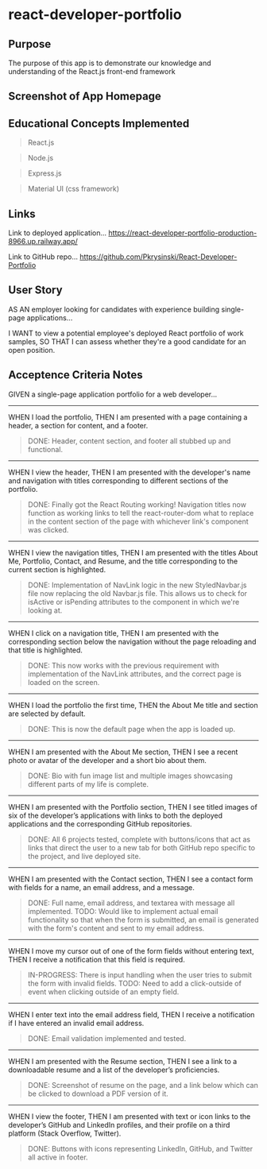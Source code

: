 # react-developer-portfolio

## Purpose

The purpose of this app is to demonstrate our knowledge and understanding of the React.js front-end framework

## Screenshot of App Homepage


## Educational Concepts Implemented
>React.js

>Node.js

>Express.js

>Material UI (css framework)

## Links

Link to deployed application...
https://react-developer-portfolio-production-8966.up.railway.app/

Link to GitHub repo...
https://github.com/Pkrysinski/React-Developer-Portfolio


## User Story

AS AN employer looking for candidates with experience building single-page applications...

I WANT to view a potential employee's deployed React portfolio of work samples,
SO THAT I can assess whether they're a good candidate for an open position.

## Acceptence Criteria Notes

GIVEN a single-page application portfolio for a web developer...

- - - - -
WHEN I load the portfolio,
THEN I am presented with a page containing a header, a section for content, and a footer.
>DONE: Header, content section, and footer all stubbed up and functional.

- - - - -
WHEN I view the header,
THEN I am presented with the developer's name and navigation with titles corresponding to different sections of the portfolio.
>DONE: Finally got the React Routing working!  Navigation titles now function as working links to tell the react-router-dom what to replace in the content section of the page with whichever link's component was clicked.

- - - - -
WHEN I view the navigation titles,
THEN I am presented with the titles About Me, Portfolio, Contact, and Resume, and the title corresponding to the current section is highlighted.
>DONE: Implementation of NavLink logic in the new StyledNavbar.js file now replacing the old Navbar.js file.  This allows us to check for isActive or isPending attributes to the component in which we're looking at.

- - - - -
WHEN I click on a navigation title,
THEN I am presented with the corresponding section below the navigation without the page reloading and that title is highlighted.
>DONE: This now works with the previous requirement with implementation of the NavLink attributes, and the correct page is loaded on the screen.

- - - - -
WHEN I load the portfolio the first time,
THEN the About Me title and section are selected by default.
>DONE: This is now the default page when the app is loaded up.

- - - - -
WHEN I am presented with the About Me section,
THEN I see a recent photo or avatar of the developer and a short bio about them.
>DONE: Bio with fun image list and multiple images showcasing different parts of my life is complete.

- - - - -
WHEN I am presented with the Portfolio section,
THEN I see titled images of six of the developer’s applications with links to both the deployed applications and the corresponding GitHub repositories.
>DONE: All 6 projects tested, complete with buttons/icons that act as links that direct the user to a new tab for both GitHub repo specific to the project, and live deployed site.

- - - - -
WHEN I am presented with the Contact section,
THEN I see a contact form with fields for a name, an email address, and a message.
>DONE: Full name, email address, and textarea with message all implemented.  TODO: Would like to implement actual email functionality so that when the form is submitted, an email is generated with the form's content and sent to my email address.

- - - - -
WHEN I move my cursor out of one of the form fields without entering text,
THEN I receive a notification that this field is required.
>IN-PROGRESS: There is input handling when the user tries to submit the form with invalid fields.  TODO: Need to add a click-outside of event when clicking outside of an empty field.

- - - - -
WHEN I enter text into the email address field,
THEN I receive a notification if I have entered an invalid email address.
>DONE: Email validation implemented and tested.

- - - - -
WHEN I am presented with the Resume section,
THEN I see a link to a downloadable resume and a list of the developer’s proficiencies.
>DONE: Screenshot of resume on the page, and a link below which can be clicked to download a PDF version of it.

- - - - -
WHEN I view the footer,
THEN I am presented with text or icon links to the developer’s GitHub and LinkedIn profiles, and their profile on a third platform (Stack Overflow, Twitter).
>DONE: Buttons with icons representing LinkedIn, GitHub, and Twitter all active in footer.

